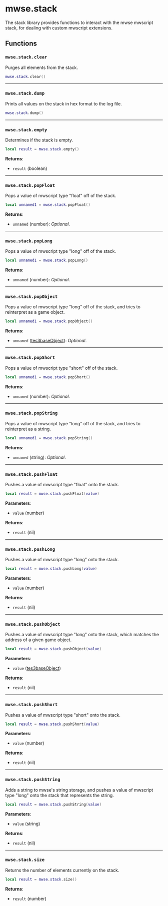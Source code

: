 # mwse.stack
<div class="search_terms" style="display: none">mwse.stack</div>

<!---
	This file is autogenerated. Do not edit this file manually. Your changes will be ignored.
	More information: https://github.com/MWSE/MWSE/tree/master/docs
-->

The stack library provides functions to interact with the mwse mwscript stack, for dealing with custom mwscript extensions.

## Functions

### `mwse.stack.clear`
<div class="search_terms" style="display: none">clear</div>

Purges all elements from the stack.

```lua
mwse.stack.clear()
```

***

### `mwse.stack.dump`
<div class="search_terms" style="display: none">dump</div>

Prints all values on the stack in hex format to the log file.

```lua
mwse.stack.dump()
```

***

### `mwse.stack.empty`
<div class="search_terms" style="display: none">empty</div>

Determines if the stack is empty.

```lua
local result = mwse.stack.empty()
```

**Returns**:

* `result` (boolean)

***

### `mwse.stack.popFloat`
<div class="search_terms" style="display: none">popfloat</div>

Pops a value of mwscript type "float" off of the stack.

```lua
local unnamed1 = mwse.stack.popFloat()
```

**Returns**:

* `unnamed` (number): *Optional*.

***

### `mwse.stack.popLong`
<div class="search_terms" style="display: none">poplong</div>

Pops a value of mwscript type "long" off of the stack.

```lua
local unnamed1 = mwse.stack.popLong()
```

**Returns**:

* `unnamed` (number): *Optional*.

***

### `mwse.stack.popObject`
<div class="search_terms" style="display: none">popobject</div>

Pops a value of mwscript type "long" off of the stack, and tries to reinterpret as a game object.

```lua
local unnamed1 = mwse.stack.popObject()
```

**Returns**:

* `unnamed` ([tes3baseObject](../../types/tes3baseObject)): *Optional*.

***

### `mwse.stack.popShort`
<div class="search_terms" style="display: none">popshort</div>

Pops a value of mwscript type "short" off of the stack.

```lua
local unnamed1 = mwse.stack.popShort()
```

**Returns**:

* `unnamed` (number): *Optional*.

***

### `mwse.stack.popString`
<div class="search_terms" style="display: none">popstring</div>

Pops a value of mwscript type "long" off of the stack, and tries to reinterpret as a string.

```lua
local unnamed1 = mwse.stack.popString()
```

**Returns**:

* `unnamed` (string): *Optional*.

***

### `mwse.stack.pushFloat`
<div class="search_terms" style="display: none">pushfloat</div>

Pushes a value of mwscript type "float" onto the stack.

```lua
local result = mwse.stack.pushFloat(value)
```

**Parameters**:

* `value` (number)

**Returns**:

* `result` (nil)

***

### `mwse.stack.pushLong`
<div class="search_terms" style="display: none">pushlong</div>

Pushes a value of mwscript type "long" onto the stack.

```lua
local result = mwse.stack.pushLong(value)
```

**Parameters**:

* `value` (number)

**Returns**:

* `result` (nil)

***

### `mwse.stack.pushObject`
<div class="search_terms" style="display: none">pushobject</div>

Pushes a value of mwscript type "long" onto the stack, which matches the address of a given game object.

```lua
local result = mwse.stack.pushObject(value)
```

**Parameters**:

* `value` ([tes3baseObject](../../types/tes3baseObject))

**Returns**:

* `result` (nil)

***

### `mwse.stack.pushShort`
<div class="search_terms" style="display: none">pushshort</div>

Pushes a value of mwscript type "short" onto the stack.

```lua
local result = mwse.stack.pushShort(value)
```

**Parameters**:

* `value` (number)

**Returns**:

* `result` (nil)

***

### `mwse.stack.pushString`
<div class="search_terms" style="display: none">pushstring</div>

Adds a string to mwse's string storage, and pushes a value of mwscript type "long" onto the stack that represents the string.

```lua
local result = mwse.stack.pushString(value)
```

**Parameters**:

* `value` (string)

**Returns**:

* `result` (nil)

***

### `mwse.stack.size`
<div class="search_terms" style="display: none">size</div>

Returns the number of elements currently on the stack.

```lua
local result = mwse.stack.size()
```

**Returns**:

* `result` (number)


